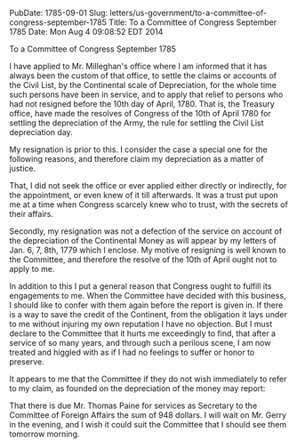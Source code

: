 PubDate: 1785-09-01
Slug: letters/us-government/to-a-committee-of-congress-september-1785
Title: To a Committee of Congress  September 1785
Date: Mon Aug  4 09:08:52 EDT 2014

   To a Committee of Congress  September 1785

   I have applied to Mr. Milleghan's office where I am informed that it has
   always been the custom of that office, to settle the claims or accounts of
   the Civil List, by the Continental scale of Depreciation, for the whole
   time such persons have been in service, and to apply that relief to
   persons who had not resigned before the 10th day of April, 1780. That is,
   the Treasury office, have made the resolves of Congress of the 10th of
   April 1780 for settling the depreciation of the Army, the rule for
   settling the Civil List depreciation day.

   My resignation is prior to this. I consider the case a special one for the
   following reasons, and therefore claim my depreciation as a matter of
   justice.

   That, I did not seek the office or ever applied either directly or
   indirectly, for the appointment, or even knew of it till afterwards. It
   was a trust put upon me at a time when Congress scarcely knew who to
   trust, with the secrets of their affairs.

   Secondly, my resignation was not a defection of the service on account of
   the depreciation of the Continental Money as will appear by my letters of
   Jan. 6, 7, 8th, 1779 which I enclose. My motive of resigning is well known
   to the Committee, and therefore the resolve of the 10th of April ought not
   to apply to me.

   In addition to this I put a general reason that Congress ought to fulfill
   its engagements to me. When the Committee have decided with this business,
   I should like to confer with them again before the report is given in. If
   there is a way to save the credit of the Continent, from the obligation it
   lays under to me without injuring my own reputation I have no objection.
   But I must declare to the Committee that it hurts me exceedingly to find,
   that after a service of so many years, and through such a perilous scene,
   I am now treated and higgled with as if I had no feelings to suffer or
   honor to preserve.

   It appears to me that the Committee if they do not wish immediately to
   refer to my claim, as founded on the depreciation of the money may report:

   That there is due Mr. Thomas Paine for services as Secretary to the
   Committee of Foreign Affairs the sum of 948 dollars. I will wait on Mr.
   Gerry in the evening, and I wish it could suit the Committee that I should
   see them tomorrow morning.


